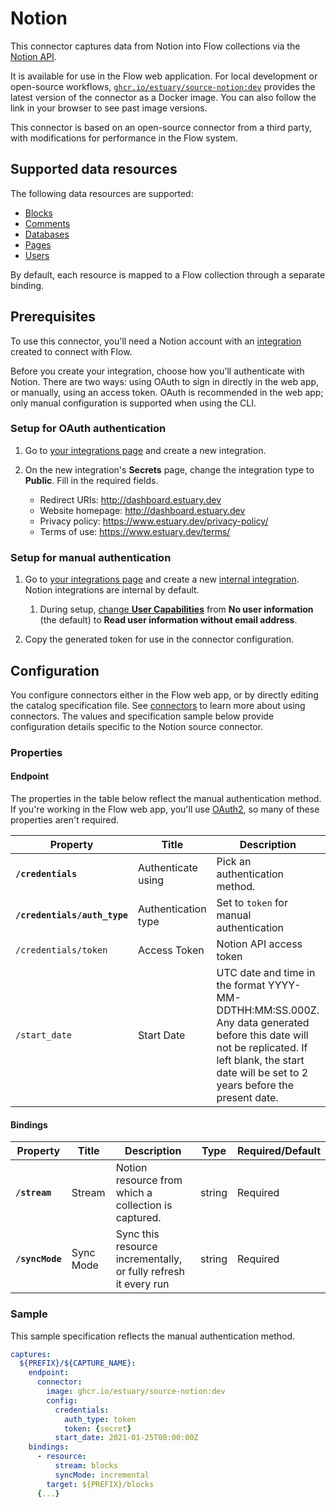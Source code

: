 
# Notion

This connector captures data from Notion into Flow collections via the [Notion API](https://developers.notion.com/reference/intro).

It is available for use in the Flow web application. For local development or open-source workflows, [`ghcr.io/estuary/source-notion:dev`](https://ghcr.io/estuary/source-notion:dev) provides the latest version of the connector as a Docker image. You can also follow the link in your browser to see past image versions.

This connector is based on an open-source connector from a third party, with modifications for performance in the Flow system.

## Supported data resources

The following data resources are supported:

* [Blocks](https://developers.notion.com/reference/retrieve-a-block)
* [Comments](https://developers.notion.com/reference/retrieve-a-comment)
* [Databases](https://developers.notion.com/reference/retrieve-a-database)
* [Pages](https://developers.notion.com/reference/retrieve-a-page)
* [Users](https://developers.notion.com/reference/get-user)

By default, each resource is mapped to a Flow collection through a separate binding.

## Prerequisites

To use this connector, you'll need a Notion account with an [integration](https://developers.notion.com/docs/authorization) created to connect with Flow.

Before you create your integration, choose how you'll authenticate with Notion.
There are two ways: using OAuth to sign in directly in the web app,
or manually, using an access token.
OAuth is recommended in the web app; only manual configuration is supported when using the CLI.

### Setup for OAuth authentication

1. Go to [your integrations page](https://www.notion.so/my-integrations) and create a new integration.

2. On the new integration's **Secrets** page, change the integration type to **Public**. Fill in the required fields.

   * Redirect URIs: http://dashboard.estuary.dev
   * Website homepage: http://dashboard.estuary.dev
   * Privacy policy: https://www.estuary.dev/privacy-policy/
   * Terms of use: https://www.estuary.dev/terms/

### Setup for manual authentication

1. Go to [your integrations page](https://www.notion.so/my-integrations) and create a new [internal integration](https://developers.notion.com/docs/authorization#integration-types). Notion integrations are internal by default.

   1. During setup, [change **User Capabilities**](https://www.notion.so/help/create-integrations-with-the-notion-api#granular-integration-permissions)
   from **No user information** (the default) to **Read user information without email address**.

2. Copy the generated token for use in the connector configuration.

## Configuration

You configure connectors either in the Flow web app, or by directly editing the catalog specification file.
See [connectors](../../../concepts/connectors.md#using-connectors) to learn more about using connectors. The values and specification sample below provide configuration details specific to the Notion source connector.

### Properties

#### Endpoint

The properties in the table below reflect the manual authentication method.
If you're working in the Flow web app, you'll use [OAuth2](#setup-for-oauth-authentication),
so many of these properties aren't required.

| Property | Title | Description | Type | Required/Default |
|---|---|---|---|---|
| **`/credentials`** | Authenticate using | Pick an authentication method. | object | Required |
| **`/credentials/auth_type`** | Authentication type | Set to `token` for manual authentication | string | Required |
| `/credentials/token` | Access Token | Notion API access token | string | |
| `/start_date` | Start Date | UTC date and time in the format YYYY-MM-DDTHH:MM:SS.000Z. Any data generated before this date will not be replicated. If left blank, the start date will be set to 2 years before the present date. | string |  |

#### Bindings

| Property | Title | Description | Type | Required/Default |
|---|---|---|---|---|
| **`/stream`** | Stream | Notion resource from which a collection is captured. | string | Required |
| **`/syncMode`** | Sync Mode | Sync this resource incrementally, or fully refresh it every run | string | Required |

### Sample

This sample specification reflects the manual authentication method.

```yaml
captures:
  ${PREFIX}/${CAPTURE_NAME}:
    endpoint:
      connector:
        image: ghcr.io/estuary/source-notion:dev
        config:
          credentials:
            auth_type: token
            token: {secret}
          start_date: 2021-01-25T00:00:00Z
    bindings:
      - resource:
          stream: blocks
          syncMode: incremental
        target: ${PREFIX}/blocks
      {...}
```
